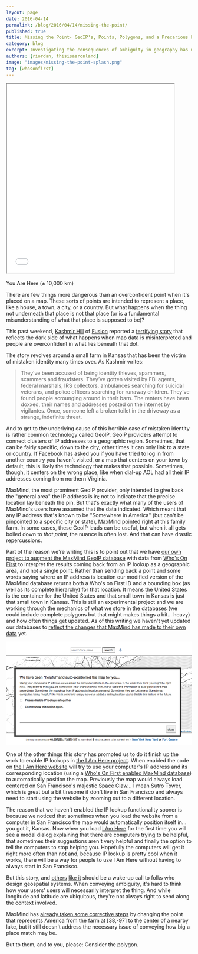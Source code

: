 ```yaml
---
layout: page
date: 2016-04-14
permalink: /blog/2016/04/14/missing-the-point/
published: true
title: Missing the Point- GeoIP's, Points, Polygons, and a Precarious Farm in Kansas
category: blog
excerpt: Investigating the consequences of ambiguity in geography has never been so terrifying.
authors: [riordan, thisisaaronland]
image: "images/missing-the-point-splash.png"
tag: [whosonfirst]
---
```


<iframe class="demo-wrapper" height="512px" width="90%" src="//tangrams.github.io/tangram-sandbox/tangram.html?styles/radar#4/38/-97"></iframe>
<p class = "caption">You Are Here (± 10,000 km)</p>


There are few things more dangerous than an overconfident point when it's placed on a map. These sorts of points are intended to represent a place, like a house, a town, a city, or a country. But what happens when the thing not underneath that place is not that place (or is a fundamental misunderstanding of what that place is supposed to be)?

This past weekend, [Kashmir Hill](https://twitter.com/kashhill) of [Fusion](https://fusion.net) reported a [terrifying story](https://fusion.net/story/287592/internet-mapping-glitch-kansas-farm/) that reflects the dark side of what happens when map data is misinterpreted and people are overconfident in what lies beneath that dot.

The story revolves around a small farm in Kansas that has been the victim of mistaken identity many times over. As Kashmir writes:
> They’ve been accused of being identity thieves, spammers, scammers and fraudsters. They’ve gotten visited by FBI agents, federal marshals, IRS collectors, ambulances searching for suicidal veterans, and police officers searching for runaway children. They’ve found people scrounging around in their barn. The renters have been doxxed, their names and addresses posted on the internet by vigilantes. Once, someone left a broken toilet in the driveway as a strange, indefinite threat.

And to get to the underlying cause of this horrible case of mistaken identity is rather common technology called GeoIP. GeoIP providers attempt to connect clusters of IP addresses to a geographic region. Sometimes, that can be fairly specific, down to the city, other times it can only link to a state or country. If Facebook has asked you if you have tried to log in from another country you haven't visited, or a map that centers on your town by default, this is likely the technology that makes that possible. Sometimes, though, it centers on the wrong place, like when dial-up AOL had all their IP addresses coming from northern Virginia.

MaxMind, the most prominent GeoIP provider, only intended to give back the "general area" the IP address is in; not to indicate that the precise location lay beneath the pin. But that's exactly what many of the users of MaxMind's users have assumed that the data indicated. Which meant that any IP address that's known to be "Somewhere in America" (but can't be pinpointed to a specific city or state), MaxMind pointed right at this family farm. In some cases, these GeoIP leads can be useful, but when it all gets boiled down to _that point_, the nuance is often lost. And that can have drastic repercussions.

Part of the reason we're writing this is to point out that we have [our own project to augment the MaxMind GeoIP database](https://whosonfirst.mapzen.com/mmdb) with data from [Who's On First](https://whosonfirst.mapzen.com/) to interpret the results coming back from an IP lookup as a geographic area, and not a single point. Rather than sending back a point and some words saying where an IP address is location our modified version of the MaxMind database returns both a Who's on First ID and a bounding box (as well as its complete hierarchy) for that location. It means the United States is the container for the United States and that small town in Kansas is just that small town in Kansas. This is still an experimental project and we are working through the mechanics of what we store in the databases (we could include complete polygons but that might makes things a bit... heavy) and how often things get updated. As of this writing we haven't yet updated our databases to [reflect the changes that MaxMind has made to their own data](http://fusion.net/story/290772/ip-mapping-maxmind-new-us-default-location/) yet.

![screenshot](images/iamhere_iplookup.png)

One of the other things this story has prompted us to do it finish up the work to enable IP lookups in [the I Am Here project](https://mapzen.com/blog/iamhere/). When enabled the code on [the I Am Here website](https://whosonfirst.mapzen.com/iamhere) will try to use your computer's IP address and its corresponding location (using a [Who's On First enabled MaxMind database](https://whosonfirst.mapzen.com/mmdb/)) to automatically position the map. Previously the map would always load centered on San Francisco's majestic [Space Claw](https://www.flickr.com/people/spaceclaw/photosof/)... I mean Sutro Tower, which is great but a bit tiresome if don't live in San Francisco and always need to start using the website by zooming out to a different location.

The reason that we haven't enabled the IP lookup functionality sooner is because we noticed that sometimes when you load the website from a computer in San Francisco the map would automatically position itself in... you got it, Kansas. Now when you load [I Am Here](https://whosonfirst.mapzen.com/iamhere/) for the first time you will see a modal dialog explaining that there are computers trying to be helpful, that sometimes their suggestions aren't very helpful and finally the option to tell the computers to stop helping you. Hopefully the computers will get it right more often than not and, because IP lookup is pretty cool when it works, there will be a way for people to use I Am Here without having to always start in San Francisco.

But this story, and [others](http://fusion.net/story/214995/find-my-phone-apps-lead-to-wrong-home/) [like it](https://gimletmedia.com/episode/53-in-the-desert/) should be a wake-up call to folks who design geospatial systems. When conveying ambiguity, it's hard to think how your users' users will necessarily interpret the thing. And while longitude and latitude are ubiquitous, they're not always right to send along the context involved.

MaxMind has [already taken some corrective steps](http://fusion.net/story/290772/ip-mapping-maxmind-new-us-default-location/) by changing the point that represents America from the farm at [38,-97] to the center of a nearby lake, but it still doesn't address the necessary issue of conveying how big a place match may be.

But to them, and to you, please: Consider the polygon.
